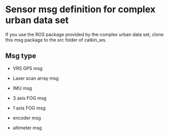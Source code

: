 # Sensor msg definition for complex urban data set

If you use the ROS package provided by the complex urban data set, clone this msg package to the src folder of catkin_ws.

## Msg type

- VRS GPS msg

- Laser scan array msg

- IMU msg

- 3 axis FOG msg

- 1 axis FOG msg

- encoder msg

- altimeter msg
